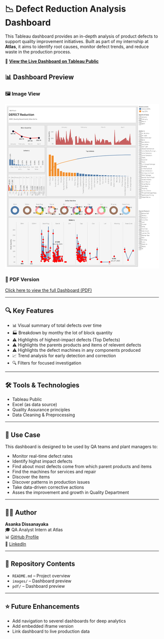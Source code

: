# 📉 Defect Reduction Analysis Dashboard

This Tableau dashboard provides an in-depth analysis of product defects to support quality improvement initiatives. Built as part of my internship at **Atlas**, it aims to identify root causes, monitor defect trends, and reduce waste in the production process.

🔗 **[View the Live Dashboard on Tableau Public](https://public.tableau.com/views/DefectReductionAnalysis/Dashboard2?:language=en-US&:sid=&:redirect=auth&:display_count=n&:origin=viz_share_link)**
## 📊 Dashboard Preview

### 🖼️ Image View
![Dashboard](Dashboard.png)

### 📄 PDF Version
[Click here to view the full Dashboard (PDF)](Dashboard.pdf)



---

## 🔍 Key Features

- 📊 Visual summary of total defects over time
- 🏭 Breakdown by monthy the lot of block quantity
- ⚠️ Highlights of highest-impact defects (Top Defects)
- ⚠️ Highlights the parents products and items of relevent defects
- ⚠️ Highlights the defect machines in any components produced   
- 📈 Trend analysis for early detection and correction
- 🔍 Filters for focused investigation

---

## 🛠️ Tools & Technologies

- Tableau Public  
- Excel (as data source)  
- Quality Assurance principles  
- Data Cleaning & Preprocessing  

---

## 📌 Use Case

This dashboard is designed to be used by QA teams and plant managers to:

- Monitor real-time defect rates
- Identify highst impact defects
- Find about most defects come from which parent products and items
- Find the machines for services and repair
- Discover the items 
- Discover patterns in production issues  
- Take data-driven corrective actions
- Asses the improvement and growth in Quality Department 

---

## 👨‍💻 Author

**Asanka Dissanayaka**  
🎓 QA Analyst Intern at Atlas  
📊 [GitHub Profile](https://github.com/Asanka-Data-Analyst)  
🔗 [LinkedIn](https://www.linkedin.com/in/asanka-dissanayaka-b341712a9)

---

## 📂 Repository Contents

- `README.md` – Project overview  
- `images/` – Dashboard preview
- `pdf/` – Dashboard preview  
  

---

## ⭐ Future Enhancements

- Add navigation to severel dashboards for deep analytics
- Add embedded iframe version  
- Link dashboard to live production data  
  
  
